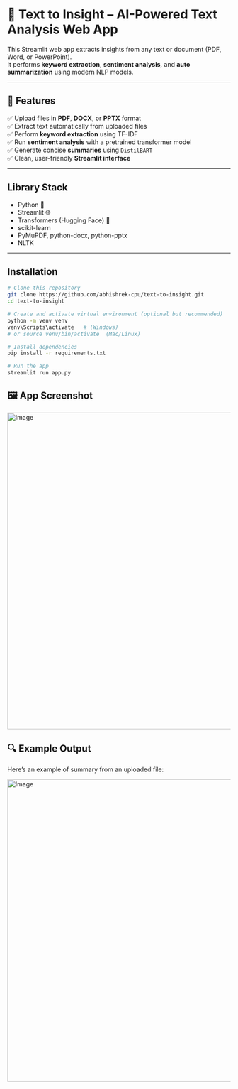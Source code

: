 # 🧠 Text to Insight – AI-Powered Text Analysis Web App

This Streamlit web app extracts insights from any text or document (PDF, Word, or PowerPoint).  
It performs **keyword extraction**, **sentiment analysis**, and **auto summarization** using modern NLP models.

---

## 🚀 Features

✅ Upload files in **PDF**, **DOCX**, or **PPTX** format  
✅ Extract text automatically from uploaded files  
✅ Perform **keyword extraction** using TF-IDF  
✅ Run **sentiment analysis** with a pretrained transformer model  
✅ Generate concise **summaries** using `DistilBART`  
✅ Clean, user-friendly **Streamlit interface**

---

## Library Stack

- Python 🐍
- Streamlit 🌐
- Transformers (Hugging Face) 🤗
- scikit-learn
- PyMuPDF, python-docx, python-pptx
- NLTK

---

## Installation

```bash
# Clone this repository
git clone https://github.com/abhishrek-cpu/text-to-insight.git
cd text-to-insight

# Create and activate virtual environment (optional but recommended)
python -m venv venv
venv\Scripts\activate   # (Windows)
# or source venv/bin/activate  (Mac/Linux)

# Install dependencies
pip install -r requirements.txt

# Run the app
streamlit run app.py
```

## 🖼️ App Screenshot

<img width="1307" height="713" alt="Image" src="https://github.com/user-attachments/assets/d2194620-24c4-4dc5-81e7-82a2e46f534c" />

## 🔍 Example Output

Here’s an example of summary from an uploaded file:

<img width="1309" height="681" alt="Image" src="https://github.com/user-attachments/assets/6d0d7b51-4c4d-422a-9e93-843994bc92ec" />
